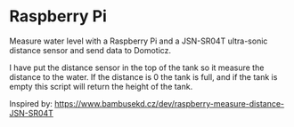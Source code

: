 # Raspberry Pi

Measure water level with a Raspberry Pi and a JSN-SR04T ultra-sonic distance sensor and send data to Domoticz.

I have put the distance sensor in the top of the tank so it measure the distance to the water. If the distance is 0 the
tank is full, and if the tank is empty this script will return the height of the tank.

Inspired by: https://www.bambusekd.cz/dev/raspberry-measure-distance-JSN-SR04T
